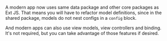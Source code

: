 A modern app now uses same data package and other core packages as Ext JS. That means
you will have to refactor model definitions, since in the shared package, models do not
nest configs in a `config` block. 

And modern apps can also use view models, view controllers and binding. It's not required, but
you can take advantage of those features if desired.

